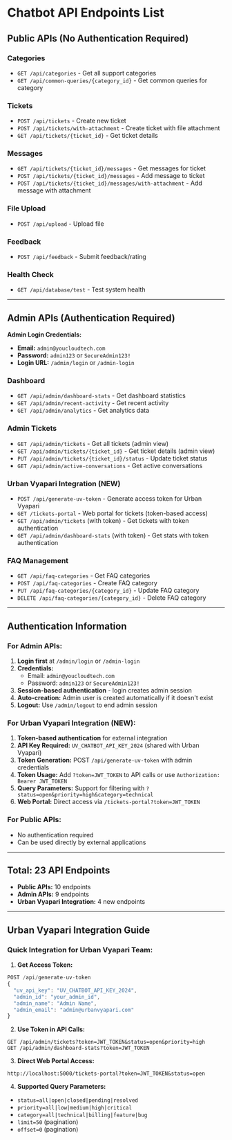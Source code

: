 # Chatbot API Endpoints List

## Public APIs (No Authentication Required)

### Categories
- `GET /api/categories` - Get all support categories
- `GET /api/common-queries/{category_id}` - Get common queries for category

### Tickets
- `POST /api/tickets` - Create new ticket
- `POST /api/tickets/with-attachment` - Create ticket with file attachment
- `GET /api/tickets/{ticket_id}` - Get ticket details

### Messages
- `GET /api/tickets/{ticket_id}/messages` - Get messages for ticket
- `POST /api/tickets/{ticket_id}/messages` - Add message to ticket
- `POST /api/tickets/{ticket_id}/messages/with-attachment` - Add message with attachment

### File Upload
- `POST /api/upload` - Upload file

### Feedback
- `POST /api/feedback` - Submit feedback/rating

### Health Check
- `GET /api/database/test` - Test system health

---

## Admin APIs (Authentication Required)

**Admin Login Credentials:**
- **Email:** `admin@youcloudtech.com`
- **Password:** `admin123` or `SecureAdmin123!`
- **Login URL:** `/admin/login` or `/admin-login`

### Dashboard
- `GET /api/admin/dashboard-stats` - Get dashboard statistics
- `GET /api/admin/recent-activity` - Get recent activity
- `GET /api/admin/analytics` - Get analytics data

### Admin Tickets
- `GET /api/admin/tickets` - Get all tickets (admin view)
- `GET /api/admin/tickets/{ticket_id}` - Get ticket details (admin view)
- `PUT /api/admin/tickets/{ticket_id}/status` - Update ticket status
- `GET /api/admin/active-conversations` - Get active conversations

### Urban Vyapari Integration (NEW)
- `POST /api/generate-uv-token` - Generate access token for Urban Vyapari
- `GET /tickets-portal` - Web portal for tickets (token-based access)
- `GET /api/admin/tickets` (with token) - Get tickets with token authentication
- `GET /api/admin/dashboard-stats` (with token) - Get stats with token authentication

### FAQ Management
- `GET /api/faq-categories` - Get FAQ categories
- `POST /api/faq-categories` - Create FAQ category
- `PUT /api/faq-categories/{category_id}` - Update FAQ category
- `DELETE /api/faq-categories/{category_id}` - Delete FAQ category

---

## Authentication Information

### For Admin APIs:
1. **Login first** at `/admin/login` or `/admin-login`
2. **Credentials:**
   - Email: `admin@youcloudtech.com`
   - Password: `admin123` or `SecureAdmin123!`
3. **Session-based authentication** - login creates admin session
4. **Auto-creation:** Admin user is created automatically if it doesn't exist
5. **Logout:** Use `/admin/logout` to end admin session

### For Urban Vyapari Integration (NEW):
1. **Token-based authentication** for external integration
2. **API Key Required:** `UV_CHATBOT_API_KEY_2024` (shared with Urban Vyapari)
3. **Token Generation:** POST `/api/generate-uv-token` with admin credentials
4. **Token Usage:** Add `?token=JWT_TOKEN` to API calls or use `Authorization: Bearer JWT_TOKEN`
5. **Query Parameters:** Support for filtering with `?status=open&priority=high&category=technical`
6. **Web Portal:** Direct access via `/tickets-portal?token=JWT_TOKEN`

### For Public APIs:
- No authentication required
- Can be used directly by external applications

---

## Total: 23 API Endpoints
- **Public APIs:** 10 endpoints
- **Admin APIs:** 9 endpoints  
- **Urban Vyapari Integration:** 4 new endpoints

---

## Urban Vyapari Integration Guide

### Quick Integration for Urban Vyapari Team:

1. **Get Access Token:**
```javascript
POST /api/generate-uv-token
{
  "uv_api_key": "UV_CHATBOT_API_KEY_2024",
  "admin_id": "your_admin_id", 
  "admin_name": "Admin Name",
  "admin_email": "admin@urbanvyapari.com"
}
```

2. **Use Token in API Calls:**
```
GET /api/admin/tickets?token=JWT_TOKEN&status=open&priority=high
GET /api/admin/dashboard-stats?token=JWT_TOKEN
```

3. **Direct Web Portal Access:**
```
http://localhost:5000/tickets-portal?token=JWT_TOKEN&status=open
```

4. **Supported Query Parameters:**
- `status=all|open|closed|pending|resolved`
- `priority=all|low|medium|high|critical`  
- `category=all|technical|billing|feature|bug`
- `limit=50` (pagination)
- `offset=0` (pagination)
